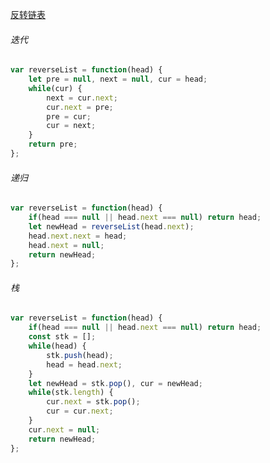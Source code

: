 [反转链表](https://leetcode.cn/problems/reverse-linked-list/)

###### 迭代

```JavaScript
var reverseList = function(head) {
    let pre = null, next = null, cur = head;
    while(cur) {
        next = cur.next;
        cur.next = pre;
        pre = cur;
        cur = next;
    }
    return pre;
};
```

###### 递归

```JavaScript
var reverseList = function(head) {
    if(head === null || head.next === null) return head;
    let newHead = reverseList(head.next);
    head.next.next = head;
    head.next = null;
    return newHead;
};
```

###### 栈

```JavaScript
var reverseList = function(head) {
    if(head === null || head.next === null) return head;
    const stk = [];
    while(head) {
        stk.push(head);
        head = head.next;
    }
    let newHead = stk.pop(), cur = newHead;
    while(stk.length) {
        cur.next = stk.pop();
        cur = cur.next;
    }
    cur.next = null;
    return newHead;
};
```
